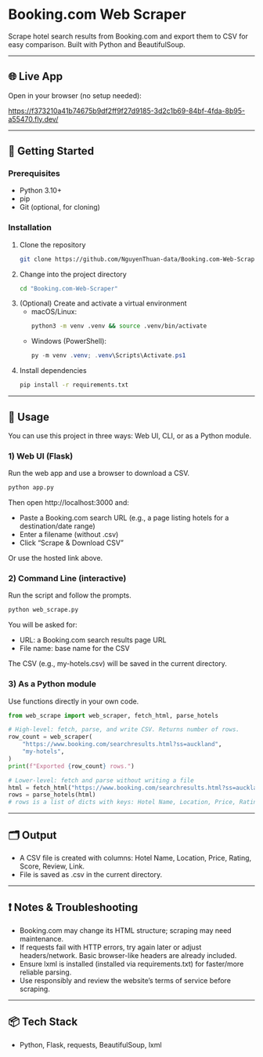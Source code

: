 # Booking.com Web Scraper

Scrape hotel search results from Booking.com and export them to CSV for easy comparison. Built with Python and BeautifulSoup.

---

## 🌐 Live App
Open in your browser (no setup needed):

https://f373210a41b74675b9df2ff9f27d9185-3d2c1b69-84bf-4fda-8b95-a55470.fly.dev/

---

## 🚀 Getting Started

### Prerequisites
- Python 3.10+
- pip
- Git (optional, for cloning)

### Installation
1. Clone the repository
   ```sh
   git clone https://github.com/NguyenThuan-data/Booking.com-Web-Scraper.git
   ```
2. Change into the project directory
   ```sh
   cd "Booking.com-Web-Scraper"
   ```
3. (Optional) Create and activate a virtual environment
   - macOS/Linux:
     ```sh
     python3 -m venv .venv && source .venv/bin/activate
     ```
   - Windows (PowerShell):
     ```powershell
     py -m venv .venv; .venv\Scripts\Activate.ps1
     ```
4. Install dependencies
   ```sh
   pip install -r requirements.txt
   ```

---

## 🔧 Usage
You can use this project in three ways: Web UI, CLI, or as a Python module.

### 1) Web UI (Flask)
Run the web app and use a browser to download a CSV.
```sh
python app.py
```
Then open http://localhost:3000 and:
- Paste a Booking.com search URL (e.g., a page listing hotels for a destination/date range)
- Enter a filename (without .csv)
- Click “Scrape & Download CSV”

Or use the hosted link above.

### 2) Command Line (interactive)
Run the script and follow the prompts.
```sh
python web_scrape.py
```
You will be asked for:
- URL: a Booking.com search results page URL
- File name: base name for the CSV

The CSV (e.g., my-hotels.csv) will be saved in the current directory.

### 3) As a Python module
Use functions directly in your own code.
```python
from web_scrape import web_scraper, fetch_html, parse_hotels

# High-level: fetch, parse, and write CSV. Returns number of rows.
row_count = web_scraper(
    "https://www.booking.com/searchresults.html?ss=auckland",
    "my-hotels",
)
print(f"Exported {row_count} rows.")

# Lower-level: fetch and parse without writing a file
html = fetch_html("https://www.booking.com/searchresults.html?ss=auckland")
rows = parse_hotels(html)
# rows is a list of dicts with keys: Hotel Name, Location, Price, Rating, Score, Review, Link
```

---

## 🗂️ Output
- A CSV file is created with columns: Hotel Name, Location, Price, Rating, Score, Review, Link.
- File is saved as <filename>.csv in the current directory.

---

## ❗ Notes & Troubleshooting
- Booking.com may change its HTML structure; scraping may need maintenance.
- If requests fail with HTTP errors, try again later or adjust headers/network. Basic browser-like headers are already included.
- Ensure lxml is installed (installed via requirements.txt) for faster/more reliable parsing.
- Use responsibly and review the website’s terms of service before scraping.

---

## 📦 Tech Stack
- Python, Flask, requests, BeautifulSoup, lxml
